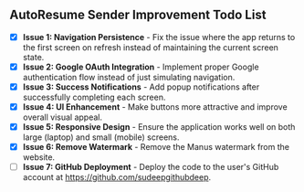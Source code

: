 ## AutoResume Sender Improvement Todo List

- [x] **Issue 1: Navigation Persistence** - Fix the issue where the app returns to the first screen on refresh instead of maintaining the current screen state.
- [x] **Issue 2: Google OAuth Integration** - Implement proper Google authentication flow instead of just simulating navigation.
- [x] **Issue 3: Success Notifications** - Add popup notifications after successfully completing each screen.
- [x] **Issue 4: UI Enhancement** - Make buttons more attractive and improve overall visual appeal.
- [x] **Issue 5: Responsive Design** - Ensure the application works well on both large (laptop) and small (mobile) screens.
- [x] **Issue 6: Remove Watermark** - Remove the Manus watermark from the website.
- [ ] **Issue 7: GitHub Deployment** - Deploy the code to the user's GitHub account at https://github.com/sudeepgithubdeep.
